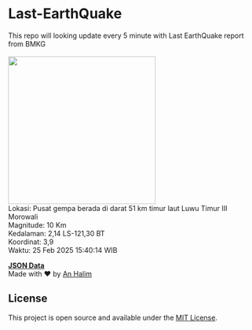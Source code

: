 # Last-EarthQuake
This repo will looking update every 5 minute with Last EarthQuake report from BMKG
<br>
<br>
<img src="undefined" width="300"/>
<br>
Lokasi: Pusat gempa berada di darat 51 km timur laut Luwu Timur  III Morowali <br>
Magnitude: 10 Km <br>
Kedalaman: 2,14 LS-121,30 BT <br>
Koordinat: 3,9 <br>
Waktu: 25 Feb 2025 15:40:14 WIB <br>

<a href="./data/data.json">**JSON Data**</a>
<br>
Made with ❤️ by <a href="https://github.com/an-halim">An Halim</a>
## License

This project is open source and available under the [MIT License](LICENSE).
